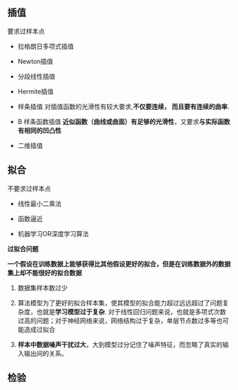 ## 插值

要求过样本点

- 拉格朗日多项式插值

- Newton插值

- 分段线性插值

- Hermite插值

- 样条插值
  对插值函数的光滑性有较大要求,**不仅要连续， 而且要有连续的曲率**.

- B 样条函数插值
  **近似函数（曲线或曲面）有足够的光滑性**，又要求**与实际函数有相同的凹凸性**

- 二维插值
  
  

## 拟合

不要求过样本点

- 线性最小二乘法

- 函数逼近

- 机器学习OR深度学习算法
  
  
  
  

**过拟合问题**

**一个假设在训练数据上能够获得比其他假设更好的拟合，但是在训练数据外的数据集上却不能很好的拟合数据**

1. 数据集样本数过少

2. 算法模型为了更好的拟合样本集，使其模型的拟合能力超过远远超过了问题复杂度，也就是**学习模型过于复杂**. 对于线性回归问题来说，也就是多项式次数过高的问题；对于神经网络来说，网络结构过于复杂，单层节点数过多等也可能造成过拟合

3. **样本中数据噪声干扰过大**，大到模型过分记住了噪声特征，而忽略了真实的输入输出间的关系。
   
   
   
   

## 检验


